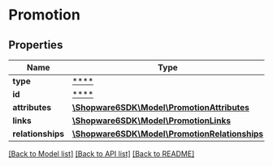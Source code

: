 # Promotion

## Properties
Name | Type | Description | Notes
------------ | ------------- | ------------- | -------------
**type** | [****](.md) |  | [optional] 
**id** | [****](.md) |  | [optional] 
**attributes** | [**\Shopware6SDK\Model\PromotionAttributes**](PromotionAttributes.md) |  | [optional] 
**links** | [**\Shopware6SDK\Model\PromotionLinks**](PromotionLinks.md) |  | [optional] 
**relationships** | [**\Shopware6SDK\Model\PromotionRelationships**](PromotionRelationships.md) |  | [optional] 

[[Back to Model list]](../../README.md#documentation-for-models) [[Back to API list]](../../README.md#documentation-for-api-endpoints) [[Back to README]](../../README.md)

